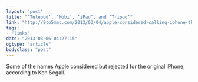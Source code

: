 ```yaml
---
layout: "post"
title: "‘Telepod’, ‘Mobi’, ‘iPad’, and ‘Tripod’"
link: "http://9to5mac.com/2013/03/04/apple-considered-calling-iphone-the-telepod-mobi-ipad-or-tripod-former-apple-ad-man-reveals/"
tags: 
- "links"
date: "2013-03-06 04:27:15"
ogtype: "article"
bodyclass: "post"
---
```


Some of the names Apple considered but rejected for the original iPhone, according to Ken Segall.